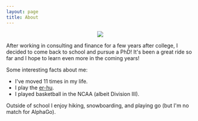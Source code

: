 ```yaml
---
layout: page
title: About
---
```


<p align="center">
<img src="{{ site.baseurl }}/assets/profile_img.jpg">
</p>
After working in consulting and finance for a few years after college, I decided to come back to school and pursue a PhD!  It's been a great ride so far and I hope to learn even more in the coming years!

Some interesting facts about me:
* I've moved 11 times in my life.
* I play the [er-hu](https://en.wikipedia.org/wiki/Erhu).
* I played basketball in the NCAA (albeit Division III).

Outside of school I enjoy hiking, snowboarding, and playing go (but I'm no match for AlphaGo).
